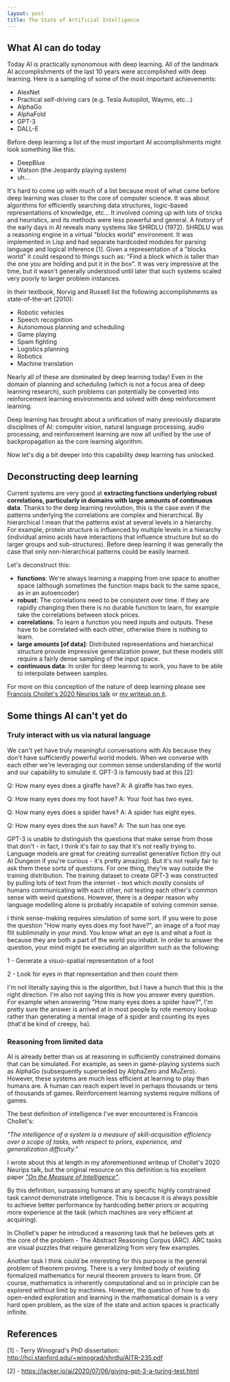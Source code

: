```yaml
---
layout: post
title: The State of Artificial Intelligence
---
```


## What AI can do today

Today AI is practically synonomous with deep learning. All of the landmark AI accomplishments of the last 10 years were accomplished with deep learning. Here is a sampling of some of the most important achievements:

- AlexNet
- Practical self-driving cars (e.g. Tesla Autopilot, Waymo, etc...)
- AlphaGo
- AlphaFold
- GPT-3
- DALL-E

Before deep learning a list of the most important AI accomplishments might look something like this:

- DeepBlue
- Watson (the Jeopardy playing system)
- uh...

It's hard to come up with much of a list because most of what came before deep learning was closer to the core of computer science. It was about algorithms for efficiently searching data structures, logic-based representations of knowledge, etc... It involved coming up with lots of tricks and heuristics, and its methods were less powerful and general. A history of the early days in AI reveals many systems like SHRDLU (1972). SHRDLU was a reasoning engine in a virtual "blocks world" environment. It was implemented in Lisp and had separate hardcoded modules for parsing language and logical inference [1]. Given a representation of a "blocks world" it could respond to things such as: "Find a block which is taller than the one you are holding and put it in the box". It was very impressive at the time, but it wasn't generally understood until later that such systems scaled very poorly to larger problem instances.

In their textbook, Norvig and Russell list the following accomplishments as state-of-the-art (2010):

- Robotic vehicles
- Speech recognition
- Autonomous planning and scheduling
- Game playing
- Spam fighting
- Logistics planning
- Robotics
- Machine translation

Nearly all of these are dominated by deep learning today! Even in the domain of planning and scheduling (which is not a focus area of deep learning research), such problems can potentially be converted into reinforcement learning environments and solved with deep reinforcement learning.

Deep learning has brought about a unification of many previously disparate disciplines of AI: computer vision, natural language processing, audio processing, and reinforcement learning are now all unified by the use of backpropagation as the core learning algorithm.

Now let's dig a bit deeper into this capability deep learning has unlocked.

## Deconstructing deep learning

Current systems are very good at **extracting functions underlying robust correlations, particularly in domains with large amounts of continuous data**. Thanks to the deep learning revolution, this is the case even if the patterns underlying the correlations are complex and hierarchical. By hierarchical I mean that the patterns exist at several levels in a hierarchy. For example, protein structure is influenced by multiple levels in a hierarchy (individual amino acids have interactions that influence structure but so do larger groups and sub-structures). Before deep learning it was generally the case that only non-hierarchical patterns could be easily learned.

Let's deconstruct this:

- **functions**: We're always learning a mapping from one space to another space (although sometimes the function maps back to the same space, as in an autoencoder)
- **robust**: The correlations need to be consistent over time. If they are rapidly changing then there is no durable function to learn, for example take the correlations between stock prices.
- **correlations**: To learn a function you need inputs and outputs. These have to be correlated with each other, otherwise there is nothing to learn.
- **large amounts [of data]**: Distributed representations and hierarchical structure provide impressive generalization power, but these models still require a fairly dense sampling of the input space.
- **continuous data**: In order for deep learning to work, you have to be able to interpolate between samples.

For more on this conception of the nature of deep learning please see [Francois Chollet's 2020 Neurips talk](https://slideslive.com/38935790/abstraction-reasoning-in-ai-systems-modern-perspectives) or [my writeup on it](https://joepalermo.github.io/2021/01/10/talk-review-francois-chollet-neurips-2020.html).

## Some things AI can't yet do

### Truly interact with us via natural language

We can't yet have truly meaningful conversations with AIs because they don't have sufficiently powerful world models. When we converse with each other we're leveraging our common sense understanding of the world and our capability to simulate it. GPT-3 is famously bad at this [2]:

Q: How many eyes does a giraffe have?
A: A giraffe has two eyes.

Q: How many eyes does my foot have?
A: Your foot has two eyes.

Q: How many eyes does a spider have?
A: A spider has eight eyes.

Q: How many eyes does the sun have?
A: The sun has one eye.

GPT-3 is unable to distinguish the questions that make sense from those that don't - in fact, I think it's fair to say that it's not really trying to. Language models are great for creating surrealist generative fiction (try out AI Dungeon if you're curious - it's pretty amazing). But it's not really fair to ask them these sorts of questions. For one thing, they're way outside the training distribution. The training dataset to create GPT-3 was constructed by pulling lots of text from the internet - text which mostly consists of humans communicating with each other, not testing each other's common sense with weird questions. However, there is a deeper reason why language modelling alone is probably incapable of solving common sense.

I think sense-making requires simulation of some sort. If you were to pose the question "How many eyes does my foot have?", an image of a foot may flit subliminally in your mind. You know what an eye is and what a foot is because they are both a part of the world you inhabit. In order to answer the question, your mind might be executing an algorithm such as the following:

1 - Generate a visuo-spatial representation of a foot

2 - Look for eyes in that representation and then count them

I'm not literally saying this is the algorithm, but I have a hunch that this is the right direction. I'm also not saying this is how you answer every question. For example when answering "How many eyes does a spider have?", I'm pretty sure the answer is arrived at in most people by rote memory lookup rather than generating a mental image of a spider and counting its eyes (that'd be kind of creepy, ha).

### Reasoning from limited data

AI is already better than us at reasoning in sufficiently constrained domains that can be simulated. For example, as seen in game-playing systems such as AlphaGo (subsequently superseded by AlphaZero and MuZero). However, these systems are much less efficient at learning to play than humans are. A human can reach expert level in perhaps thousands or tens of thousands of games. Reinforcement learning systems require millions of games.

The best definition of intelligence I've ever encountered is Francois Chollet's:

*"The intelligence of a system is a measure of skill-acquisition efficiency over a scope of tasks, with respect to priors, experience, and generalization difficulty."*

I wrote about this at length in my aforementioned writeup of Chollet's 2020 Neurips talk, but the original resource on this definition is his excellent paper [*"On the Measure of Intelligence"*](https://arxiv.org/abs/1911.01547).

By this definition, surpassing humans at any specific highly constrained task cannot demonstrate intelligence. This is because it is always possible to achieve better performance by hardcoding better priors or acquiring more experience at the task (which machines are very efficient at acquiring).

In Chollet's paper he introduced a reasoning task that he believes gets at the core of the problem - The Abstract Reasoning Corpus (ARC). ARC tasks are visual puzzles that require generalizing from very few examples.

Another task I think could be interesting for this purpose is the general problem of theorem proving. There is a very limited body of existing formalized mathematics for neural theorem provers to learn from. Of course, mathematics is inherently computational and so in principle can be explored without limit by machines. However, the question of how to do open-ended exploration and learning in the mathematical domain is a very hard open problem, as the size of the state and action spaces is practically infinite.


## References

[1] - Terry Winograd's PhD dissertation: http://hci.stanford.edu/~winograd/shrdlu/AITR-235.pdf

[2] - https://lacker.io/ai/2020/07/06/giving-gpt-3-a-turing-test.html
